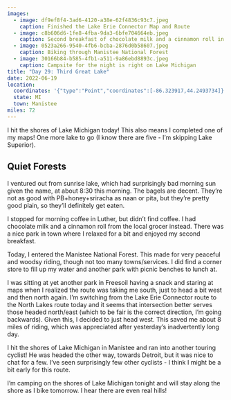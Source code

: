 ```yaml
---
images:
  - image: df9ef8f4-3ad6-4120-a38e-62f4836c93c7.jpeg
    caption: Finished the Lake Erie Connector Map and Route
  - image: c8b606d6-1fe8-4fba-9da3-6bfe704664eb.jpeg
    caption: Second breakfast of chocolate milk and a cinnamon roll in Luther
  - image: 0523a266-9540-4fb6-bcba-2876d0b58607.jpeg
    caption: Biking through Manistee National Forest
  - image: 30166b84-b585-4fb1-a511-9a86ebd8893c.jpeg
    caption: Campsite for the night is right on Lake Michigan
title: "Day 29: Third Great Lake"
date: 2022-06-19
location:
  coordinates: '{"type":"Point","coordinates":[-86.323917,44.2493734]}'
  state: MI
  town: Manistee
miles: 72
---
```

I hit the shores of Lake Michigan today! This also means I completed one of my maps! One more lake to go (I know there are five - I’m skipping Lake Superior). 

## Quiet Forests

I ventured out from sunrise lake, which had surprisingly bad morning sun given the name, at about 8:30 this morning. The bagels are decent. They’re not as good with PB+honey+sriracha as naan or pita, but they’re pretty good plain, so they’ll definitely get eaten. 

I stopped for morning coffee in Luther, but didn’t find coffee. I had chocolate milk and a cinnamon roll from the local grocer instead. There was a nice park in town where I relaxed for a bit and enjoyed my second breakfast. 

Today, I entered the Manistee National Forest. This made for very peaceful and woodsy riding, though not too many towns/services. I did find a corner store to fill up my water and another park with picnic benches to lunch at. 

I was sitting at yet another park in Freesoil having a snack and staring at maps when I realized the route was taking me south, just to head a bit west and then north again. I’m switching from the Lake Erie Connector route to the North Lakes route today and it seems that intersection better serves those headed north/east (which to be fair is the correct direction, I’m going backwards). Given this, I decided to just head west. This saved me about 8 miles of riding, which was appreciated after yesterday’s inadvertently long day. 

I hit the shores of Lake Michigan in Manistee and ran into another touring cyclist! He was headed the other way, towards Detroit, but it was nice to chat for a few. I’ve seen surprisingly few other cyclists - I think I might be a bit early for this route. 

I’m camping on the shores of Lake Michigan tonight and will stay along the shore as I bike tomorrow. I hear there are even real hills!